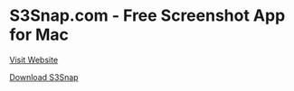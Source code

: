 # S3Snap.com - Free Screenshot App for Mac

[Visit Website](https://s3snap.com)  

[Download S3Snap](https://s3snap.com/S3Snap.app.zip)

